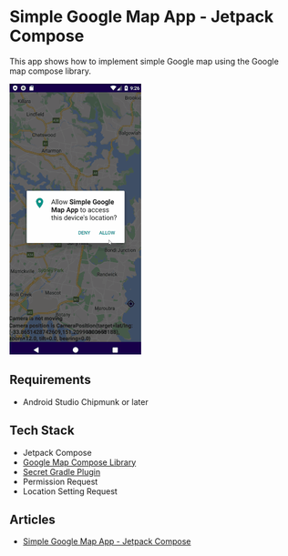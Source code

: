 # Simple Google Map App - Jetpack Compose

This app shows how to implement simple Google map using the Google map compose library.

![](screenshots/Simple_Google_Map_App_Jetpack_Compose_01.gif)

## Requirements
- Android Studio Chipmunk or later

## Tech Stack
- Jetpack Compose
- [Google Map Compose Library](https://github.com/googlemaps/android-maps-compose)
- [Secret Gradle Plugin](https://github.com/google/secrets-gradle-plugin)
- Permission Request
- Location Setting Request


## Articles
- [Simple Google Map App - Jetpack Compose](https://vtsen.hashnode.dev/simple-google-map-app-jetpack-compose)

